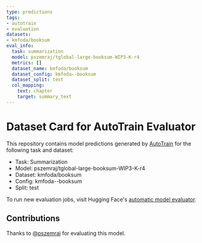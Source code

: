 ```yaml
---
type: predictions
tags:
- autotrain
- evaluation
datasets:
- kmfoda/booksum
eval_info:
  task: summarization
  model: pszemraj/tglobal-large-booksum-WIP3-K-r4
  metrics: []
  dataset_name: kmfoda/booksum
  dataset_config: kmfoda--booksum
  dataset_split: test
  col_mapping:
    text: chapter
    target: summary_text
---
```

# Dataset Card for AutoTrain Evaluator

This repository contains model predictions generated by [AutoTrain](https://huggingface.co/autotrain) for the following task and dataset:

* Task: Summarization
* Model: pszemraj/tglobal-large-booksum-WIP3-K-r4
* Dataset: kmfoda/booksum
* Config: kmfoda--booksum
* Split: test

To run new evaluation jobs, visit Hugging Face's [automatic model evaluator](https://huggingface.co/spaces/autoevaluate/model-evaluator).

## Contributions

Thanks to [@pszemraj](https://huggingface.co/pszemraj) for evaluating this model.